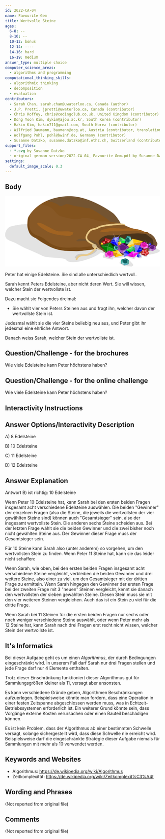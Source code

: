 ```yaml
---
id: 2022-CA-04
name: Favourite Gem
title: Wertvolle Steine
ages:
  6-8: --
  8-10: --
  10-12: bonus
  12-14: ----
  14-16: hard
  16-19: medium
answer_type: multiple choice
computer_science_areas:
  - algorithms and programming
computational_thinking_skills:
  - algorithmic thinking
  - decomposition
  - evaluation
contributors:
  - Sarah Chan, sarah.chan@uwaterloo.ca, Canada (author)
  - J.P. Pretti, jpretti@uwaterloo.ca, Canada (contributor)
  - Chris Roffey, chris@codingclub.co.uk, United Kingdom (contributor)
  - Dong Yoon Kim, dykim@ajou.ac.kr, South Korea (contributor) 
  - Hakin Kim, hakin711@gmail.com, South Korea (contributor)
  - Wilfried Baumann, baumann@ocg.at, Austria (contributor, translation from English into German)
  - Wolfgang Pohl, pohl@bwinf.de, Germany (contributor)
  - Susanne Datzko, susanne.datzko@inf.ethz.ch, Switzerland (contributor, graphics)
support_files:
  - *.svg by Susanne Datzko
  - original german version/2022-CA-04_ Favourite Gem.pdf by Susanne Datzko
settings:
  default_image_scale: 0.3
---
```


[illustration]: graphics/2022-CA-04-illustration.svg "Sack mit Edelsteinen (right)"

## Body

![illustration]

Peter hat einige Edelsteine. Sie sind alle unterschiedlich wertvoll.

Sarah kennt Peters Edelsteine, aber nicht deren Wert. Sie will wissen, welcher Stein der wertvollste ist.

Dazu macht sie Folgendes dreimal:

- Sie wählt vier von Peters Steinen aus und fragt ihn, welcher davon der wertvollste Stein ist.

Jedesmal wählt sie die vier Steine beliebig neu aus, und Peter gibt ihr jedesmal eine ehrliche Antwort. 

Danach weiss Sarah, welcher Stein der wertvollste ist.


## Question/Challenge - for the brochures

Wie viele Edelsteine kann Peter höchstens haben?


## Question/Challenge - for the online challenge

Wie viele Edelsteine kann Peter höchstens haben?


## Interactivity Instructions

<!-- empty -->

## Answer Options/Interactivity Description

A) 8 Edelsteine

B) 10 Edelsteine

C) 11 Edelsteine

D) 12 Edelsteine


## Answer Explanation

Antwort B) ist richtig: 10 Edelsteine

Wenn Peter 10 Edelsteine hat, kann Sarah bei den ersten beiden Fragen insgesamt acht verschiedene Edelsteine auswählen. Die beiden "Gewinner" der einzelnen Fragen (also die Steine, die jeweils die wertvollsten der vier gewählten Steine sind) können auch "Gesamtsieger" sein, also der insgesamt wertvollste Stein. Die anderen sechs Steine scheiden aus. Bei der letzten Frage wählt sie die beiden Gewinner und die zwei bisher noch nicht gewählten Steine aus. Der Gewinner dieser Frage muss der Gesamtsieger sein.

Für 10 Steine kann Sarah also (unter anderem) so vorgehen, um den wertvollsten Stein zu finden. Wenn Peter 11 Steine hat, kann sie das leider nicht schaffen:

Wenn Sarah, wie oben, bei den ersten beiden Fragen insgesamt acht verschiedene Steine vergleicht, verbleiben die beiden Gewinner und drei weitere Steine, also einer zu viel, um den Gesamtsieger mit der dritten Frage zu ermitteln. Wenn Sarah hingegen den Gewinner der ersten Frage bei der zweiten Frage mit 3 "neuen" Steinen vergleicht, kennt sie danach den wertvollsten der sieben gewählten Steine. Diesen Stein muss sie mit den vier weiteren Steinen vergleichen. Auch das ist ein Stein zu viel für die dritte Frage.

Wenn Sarah bei 11 Steinen für die ersten beiden Fragen nur sechs oder noch weniger verschiedene Steine auswählt, oder wenn Peter mehr als 12 Steine hat, kann Sarah nach drei Fragen erst recht nicht wissen, welcher Stein der wertvollste ist.



## It's Informatics

Bei dieser Aufgabe geht es um einen _Algorithmus_, der durch Bedingungen eingeschränkt wird. In unserem Fall darf Sarah nur drei Fragen stellen und jede Frage darf nur 4 Elemente enthalten.
     
Trotz dieser Einschränkung funktioniert dieser Algorithmus gut für Sammlungsgrößen kleiner als 11, versagt aber ansonsten.

Es kann verschiedene Gründe geben, Algorithmen Beschränkungen aufzuerlegen. Beispielsweise könnte man fordern, dass eine Operation in einer festen Zeitspanne abgeschlossen werden muss, was in Echtzeit-Betriebssystemen erforderlich ist. Ein weiterer Grund könnte sein, dass Vorgänge externe Kosten verursachen oder einen Bauteil beschädigen können.

Es ist kein Problem, dass der Algorithmus ab einer bestimmten Schwelle versagt, solange sichergestellt wird, dass diese Schwelle nie erreicht wird. Beispielsweise darf die eingeschränkte Strategie dieser Aufgabe niemals für Sammlungen mit mehr als 10 verwendet werden.


## Keywords and Websites

 - Algorithmus: https://de.wikipedia.org/wiki/Algorithmus
 - Zeitkomplexität: https://de.wikipedia.org/wiki/Zeitkomplexit%C3%A4t


## Wording and Phrases

(Not reported from original file)


## Comments

(Not reported from original file)
